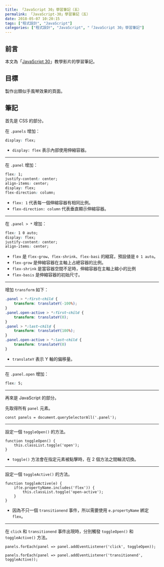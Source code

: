 ```yaml
---
title: 「JavaScript 30」學習筆記（五）
permalink: 「JavaScript-30」學習筆記（五）
date: 2018-05-07 10:20:15
tags: ["程式設計", "JavaScript"]
categories: ["程式設計", "JavaScript", "「JavaScript 30」學習筆記"]
---
```


## 前言

本文為「[JavaScript 30](https://javascript30.com/)」教學影片的學習筆記。

## 目標

製作出類似手風琴效果的頁面。

## 筆記

首先是 CSS 的部分。

在 `.panels` 增加：

```CSS
display: flex;
```

- `display: flex` 表示內部使用伸縮容器。

---

在 `.panel` 增加：

```CSS
flex: 1;
justify-content: center;
align-items: center;
display: flex;
flex-direction: column;
```

- `flex: 1` 代表每一個伸縮容器有相同比例。
- `flex-direction: column` 代表垂直顯示伸縮容器。

---

在 `.panel > *` 增加：

```CSS
flex: 1 0 auto;
display: flex;
justify-content: center;
align-items: center;
```

- `flex` 是 `flex-grow`、`flex-shrink`、`flex-basi` 的縮寫，預設値是 `0 1 auto`。
- `flex-grow` 是伸縮容器在主軸上占總容器的比例。
- `flex-shrink` 是當容器空間不足時，伸縮容器在主軸上縮小的比例
- `flex-basis` 是伸縮容器的初始尺寸。

---

增加 `transform` 如下：

```CSS
.panel > *:first-child {
    transform: translateY(-100%);
}
.panel.open-active > *:first-child {
    transform: translateY(0);
}
.panel > *:last-child {
    transform: translateY(100%);
}
.panel.open-active > *:last-child {
    transform: translateY(0)
}
```

- `translateY` 表示 Y 軸的偏移量。

---

在 `.panel.open` 增加：

```CSS
flex: 5;
```

---

再來是 JavaScript 的部分。

先取得所有 `panel` 元素。

```JS
const panels = document.querySelectorAll('.panel');
```

---

設定一個 `toggleOpen()` 的方法。

```JS
function toggleOpen() {
    this.classList.toggle('open');
}
```

- `toggle()` 方法會在指定元素被點擊時，在 2 個方法之間輪流切換。

---

設定一個 `toggleActive()` 的方法。

```JS
function toggleActive(e) {
    if(e.propertyName.includes('flex')) {
        this.classList.toggle('open-active');
    }
}
```

- 因為不只一個 `transitionend` 事件，所以需要使用 `e.propertyName` 綁定 `flex`。

---

在 `click` 和 `transitionend` 事件出現時，分別觸發 `toggleOpen()` 和 `toggleActive()` 方法。

```JS
panels.forEach(panel => panel.addEventListener('click', toggleOpen));

panels.forEach(panel => panel.addEventListener('transitionend', toggleActive));
```
